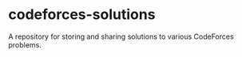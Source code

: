 # codeforces-solutions
A repository for storing and sharing solutions to various CodeForces problems.
